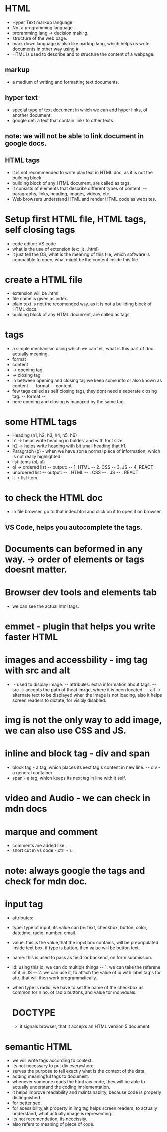 # HTML

- Hyper Text markup language.
- Not a programming language.
- proramming lang -> decision making.
- structure of the web page.
- mark down language is also like markup lang, which helps us write documents in other way using #
- HTML is used to describe and to structure the content of a webpage.

## markup

- a medium of writing and formatting text documents.

## hyper text

- special type of text document in which we can add hyper links, of another document
- google def: a text that contain links to other texts

## note: we will not be able to link document in google docs.

## HTML tags

- it is not recommended to write plan text in HTML doc, as it is not the building block.
- building block of any HTML document, are called as tags.
- it consists of elements that describe different types of content:
  -- paragraphs, links, heading, images, videos, etc.
- Web browsers understand HTML and render HTML code as websites.

# Setup first HTML file, HTML tags, self closing tags

- code editor: VS code
- what is the use of extension (ex: .js, .html)
- it just tell the OS, what is the meaning of this file, which software is compatible to open, what might be the content inside this file.

# create a HTML file

- extension will be .html
- file name is given as index.
- plain text is not the recomended way. as it is not a builiding block of HTML docs.
- building block of any HTML document, are called as tags

# tags

- a simple mechanism using which we can tell, what is this part of doc. actually meaning.
- format
- <tagname> content </tagname>
- <tagname> -> opening tag
- </tagname> -> closing tag
- in between opening and closing tag we keep some info or also known as content.
  -- format
  -- <tagname> content </tagname>
- few tags called as self closing tags, they dont need a seperate closing tag.
  -- format
  -- <tagname />
- here opening and closing is managed by the same tag.

# some HTML tags

- Heading (h1, h2, h3, h4, h5, h6)
- h1 -> helps write heading in boldest and with font size.
- h2 -> helps write heading with bit small heading that h1.
- Paragraph (p) - when we have some normal piece of information, which is not really highlighted.
- list items (ol, ul)
- ol -> ordered list
  -- output:
  -- 1. HTML
  -- 2. CSS
  -- 3. JS
  -- 4. REACT
- unordered list
  -- output:
  -- . HTML
  -- . CSS
  -- . JS
  -- . REACT
- li -> list item.

# to check the HTML doc

- in file browser, go to that index.html and click on it to open it on browser.

## VS Code, helps you autocomplete the tags.

# Documents can beformed in any way. -> order of elements or tags doesnt matter.

# Browser dev tools and elements tab

- we can see the actual html tags.

# emmet - plugin that helps you write faster HTML

# images and accessbility - img tag with src and alt

- <img /> - used to display image.
  -- attributes: extra information about tags.
  -- src -> accepts the path of theat image, where it is been located.
  -- alt -> alternate text to be displayed when the image is not loading, also it helps screen readers to dictate, for visibly disabled.

# img is not the only way to add image, we can also use CSS and JS.

# inline and block tag - div and span

- block tag - a tag, which places its next tag's content in new line.
  -- div - a general container.
- span - a tag, which keeps its next tag in line with it self.

# video and Audio - we can check in mdn docs

# marque and comment

- comments are added like <!-- comment -->.
- short cut in vs code - ctrl + /.

# note: always google the tags and check for mdn doc.

# input tag

- attributes:
- type: type of input, its value can be: text, checkbox, button, color, datetime, radio, number, email.
- value: this is the value,that the input box contains, will be prepopulated inside text box. if type is button, then value will be button text.
- name: this is used to pass as field for backend, on form submission.
- id: using this id, we can do multiple things
  -- 1. we can take the referene of it in JS
  -- 2. we can use it, to attach the value of id with label tag's for attr. that will then work programmatically.
- when type is radio, we have to set the name of the checkbox as common for n no. of radio buttons, and value for individuals.

  # DOCTYPE

  - it signals browser, that it accepts an HTML version 5 document

# semantic HTML

- we will write tags according to context.
- its not necessary to put div everywhere.
- serves the purpose to tell exactly what is the context of the data.
- adding meaningful tags to document.
- whenever someone reads the html raw code, they will be able to actually understand the coding implementation.
- it helps improve readability and maintainablity, because code is properly distinguished.
- for better seo.
- for acessibility,alt property in img tag helps screen readers, to actually understand, what actually image is representing...
- its not recomendation, its neccissity.
- also refers to meaning of piece of code.
